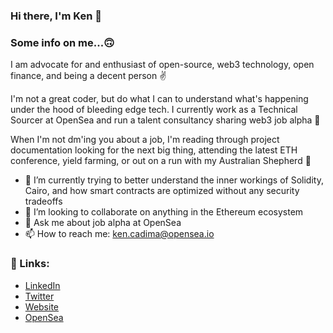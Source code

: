 ### Hi there, I'm Ken 👋

<!--
**kencadima/kencadima** is a ✨ _special_ ✨ repository because its `README.md` (this file) appears on your GitHub profile.
-->
### Some info on me...🙃 

I am advocate for and enthusiast of open-source, web3 technology, open finance, and being a decent person ✌️

I'm not a great coder, but do what I can to understand what's happening under the hood of bleeding edge tech. I currently work as a Technical Sourcer at OpenSea and run a talent consultancy sharing web3 job alpha 🤝  

When I'm not dm'ing you about a job, I'm reading through project documentation looking for the next big thing, attending the latest ETH conference, yield farming, or out on a run with my Australian Shepherd 🐶

- 🌱 I’m currently trying to better understand the inner workings of Solidity, Cairo, and how smart contracts are optimized without any security tradeoffs
- 👯 I’m looking to collaborate on anything in the Ethereum ecosystem 
- 💬 Ask me about job alpha at OpenSea
- 📫 How to reach me: ken.cadima@opensea.io

### 🔗 Links:
- [LinkedIn](https://www.linkedin.com/in/kcadima/)
- [Twitter](https://twitter.com/ken_cadima)
- [Website](https://www.layer2talent.com/)
- [OpenSea](https://opensea.io/sourcerer)
